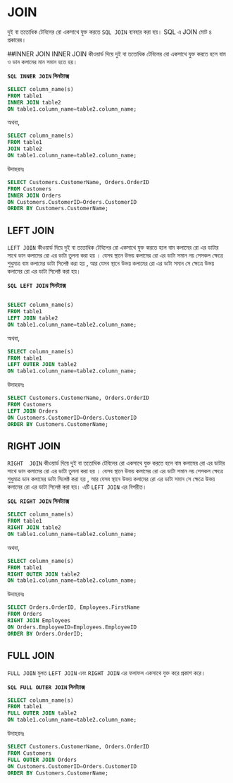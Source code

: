 # JOIN
দুই বা ততোধিক টেবিলের  রো একসাথে যুক্ত করতে `SQL JOIN` ব্যবহার করা হয়। SQL এ JOIN মোট ৪ প্রকারের।

##INNER JOIN
INNER JOIN কীওয়ার্ড দিয়ে দুই বা ততোধিক টেবিলের রো একসাথে যুক্ত করতে হলে বাম ও ডান কলামের মান সমান হতে হয়।
 
**`SQL INNER JOIN` সিনট্যাক্স**
```sql
SELECT column_name(s)
FROM table1
INNER JOIN table2
ON table1.column_name=table2.column_name;
```
অথবা,

```sql
SELECT column_name(s)
FROM table1
JOIN table2
ON table1.column_name=table2.column_name;
```

উদাহরনঃ
```sql
SELECT Customers.CustomerName, Orders.OrderID
FROM Customers
INNER JOIN Orders
ON Customers.CustomerID=Orders.CustomerID
ORDER BY Customers.CustomerName;
```


## LEFT JOIN
`LEFT JOIN` কীওয়ার্ড দিয়ে দুই বা ততোধিক টেবিলের রো একসাথে যুক্ত করতে হলে বাম কলামের রো এর ডাটার সাথে ডান কলামের রো এর ডাটা তুলনা করা হয় । যেসব স্থানে উভয় কলামের রো এর ডাটা সমান নয় সেসকল ক্ষেত্রে শুধুমাত্র বাম কলামের ডাটা সিলেক্ট করা হয় , আর যেসব স্থানে উভয় কলামের রো এর ডাটা সমান সে ক্ষেত্রে উভয় কলামের রো এর ডাটা সিলেক্ট করা হয়।

**`SQL LEFT JOIN` সিনট্যাক্স**
```sql

SELECT column_name(s)
FROM table1
LEFT JOIN table2
ON table1.column_name=table2.column_name;
```
অথবা,

```sql
SELECT column_name(s)
FROM table1
LEFT OUTER JOIN table2
ON table1.column_name=table2.column_name;
```
উদাহরনঃ
```sql 
SELECT Customers.CustomerName, Orders.OrderID
FROM Customers
LEFT JOIN Orders
ON Customers.CustomerID=Orders.CustomerID
ORDER BY Customers.CustomerName;
```

## RIGHT JOIN

`RIGHT  JOIN` কীওয়ার্ড দিয়ে দুই বা ততোধিক টেবিলের রো একসাথে যুক্ত করতে হলে বাম কলামের রো এর ডাটার সাথে ডান কলামের রো এর ডাটা তুলনা করা হয় । যেসব স্থানে উভয় কলামের রো এর ডাটা সমান নয় সেসকল ক্ষেত্রে শুধুমাত্র ডান কলামের ডাটা সিলেক্ট করা হয় , আর যেসব স্থানে উভয় কলামের রো এর ডাটা সমান সে ক্ষেত্রে উভয় কলামের রো এর ডাটা সিলেক্ট করা হয়। এটি `LEFT JOIN` এর বিপরীত।

**`SQL RIGHT JOIN` সিনট্যাক্স**
```sql
SELECT column_name(s)
FROM table1
RIGHT JOIN table2
ON table1.column_name=table2.column_name;
```
অথবা,

```sql
SELECT column_name(s)
FROM table1
RIGHT OUTER JOIN table2
ON table1.column_name=table2.column_name;
```

উদাহরনঃ
```sql
SELECT Orders.OrderID, Employees.FirstName
FROM Orders
RIGHT JOIN Employees
ON Orders.EmployeeID=Employees.EmployeeID
ORDER BY Orders.OrderID;
```


## FULL JOIN

`FULL JOIN` মুলত `LEFT JOIN` এবং `RIGHT JOIN` এর ফলাফল একসাথে যুক্ত করে প্রকাশ করে।

**`SQL FULL OUTER JOIN` সিনট্যাক্স**
```sql
SELECT column_name(s)
FROM table1
FULL OUTER JOIN table2
ON table1.column_name=table2.column_name;
```

উদাহরনঃ
```sql
SELECT Customers.CustomerName, Orders.OrderID
FROM Customers
FULL OUTER JOIN Orders
ON Customers.CustomerID=Orders.CustomerID
ORDER BY Customers.CustomerName;
```

